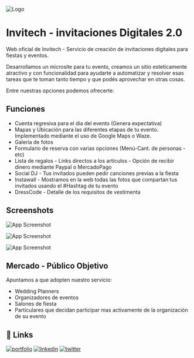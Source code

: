
![Logo](https://i.imgur.com/wPMgRXK.png)


# Invitech - invitaciones Digitales 2.0

Web oficial de Invitech - Servicio de creación de invitaciones digitales para fiestas y eventos.

Desarrollamos un microsite para tu evento, creamos un sitio esteticamente 
atractivo y con funcionalidad para ayudarte a automatizar y resolver esas tareas
que te toman tanto tiempo y que podés aprovechar en otras cosas.

Entre nuestras opciones podemos ofrecerte:





## Funciones

- Cuenta regresiva para el dia del evento (Genera expectativa)
- Mapas y Ubicación para las diferentes etapas de tu evento. Implementado mediante el uso de Google Maps o Waze.
- Galería de fotos 
- Formulario de reserva con varias opciones (Menú-Cant. de personas - etc)
- Lista de regalos - Links directos a los artículos - Opción de recibir dinero mediante Paypal o MercadoPago
- Social DJ - Tus invitados pueden pedir canciones previas a la fiesta
- Instawall - Mostramos en la web todas las fotos que compartan tus invitados usando el #Hashtag de tu evento
- DressCode - Detalle de los requisitos de vestimenta




## Screenshots

![App Screenshot](https://i.imgur.com/c3kWkV1.jpg)

![App Screenshot](https://i.imgur.com/Pd69T1G.jpg)

![App Screenshot](https://i.imgur.com/a9giWk5.png)
## Mercado - Público Objetivo

Apuntamos a que adopten nuestro servicio:

- Wedding Planners
- Organizadores de eventos
- Salones de fiesta
- Particulares que decidan participar mas activamente de la organización de su evento


## 🔗 Links
[![portfolio](https://img.shields.io/badge/my_portfolio-000?style=for-the-badge&logo=ko-fi&logoColor=white)](#)
[![linkedin](https://img.shields.io/badge/linkedin-0A66C2?style=for-the-badge&logo=linkedin&logoColor=white)](#)
[![twitter](https://img.shields.io/badge/twitter-1DA1F2?style=for-the-badge&logo=twitter&logoColor=white)](#)

